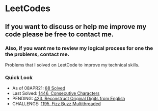 # LeetCodes
## If you want to discuss or help me improve my code please be free to contact me.
### Also, if you want me to review my logical process for one the the problems, contact me.

Problems that I solved on LeetCode to improve my technical skills.

### Quick Look
- As of 08APR21: [88 Solved](https://leetcode.com/joeslee94/)
- Last Solved: [1446. Consecutive Characters](https://leetcode.com/problems/consecutive-characters/)
- PENDING: [423. Reconstruct Original Digits from English](https://leetcode.com/problems/reconstruct-original-digits-from-english/)
- CHALLENGE: [1195. Fizz Buzz Multithreaded](https://leetcode.com/problems/fizz-buzz-multithreaded/)
